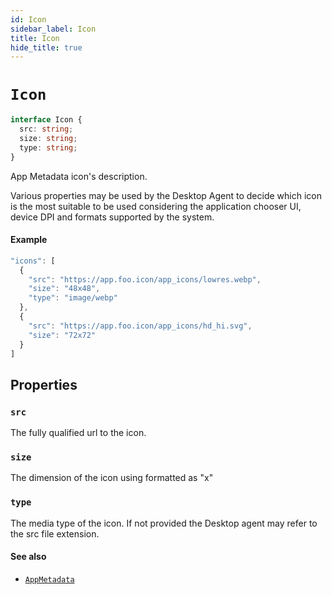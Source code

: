 ```yaml
---
id: Icon
sidebar_label: Icon
title: Icon
hide_title: true
---
```

# `Icon`

```typescript
interface Icon {
  src: string;
  size: string;
  type: string;
}
```

App Metadata icon's description. 

Various properties may be used by the Desktop Agent to decide which icon is the most suitable to be used considering the application chooser UI, device DPI and formats supported by the system.

#### Example

```js
"icons": [
  {
    "src": "https://app.foo.icon/app_icons/lowres.webp",
    "size": "48x48",
    "type": "image/webp"
  },
  {
    "src": "https://app.foo.icon/app_icons/hd_hi.svg",
    "size": "72x72"
  }
]
```

## Properties

### `src`

The fully qualified url to the icon.

### `size`

The dimension of the icon using formatted as "<height>x<width>"

### `type`

The media type of the icon. If not provided the Desktop agent may refer to the src file extension.



#### See also
* [`AppMetadata`](Metadata#appmetadata)


